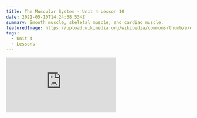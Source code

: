 ```yaml
---
title: The Muscular System - Unit 4 Lesson 10
date: 2021-05-10T14:24:38.534Z
summary: Smooth muscle, skeletal muscle, and cardiac muscle.
featuredImage: https://upload.wikimedia.org/wikipedia/commons/thumb/e/e5/414_Skeletal_Smooth_Cardiac.jpg/320px-414_Skeletal_Smooth_Cardiac.jpg
tags:
  - Unit 4
  - Lessons
---
```

<div class="youtube-container"><iframe class="responsive-iframe" src="https://www.youtube.com/embed/jqy0i1KXUO4" frameborder="0" allow="accelerometer; autoplay; clipboard-write; encrypted-media; gyroscope; picture-in-picture" allowfullscreen></iframe></div>